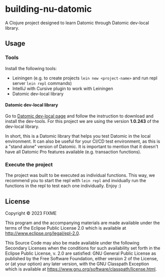 # building-nu-datomic

A Clojure project designed to learn Datomic through Datomic dev-local library.

## Usage

### Tools
Install the following tools:
- Leiningen (e.g. to create projects `lein new <project-name>` and run repl server `lein repl` commands)
- IntelliJ with Cursive plugin to work with Leiningen
- Datomic dev-local library

#### Datomic dev-local library
Go to [Datomic dev-local page](https://docs.datomic.com/cloud/dev-local.html) and follow the instruction to download and install the dev-tools.
For this project we are using the version **1.0.243** of the dev-local library.

In short, this is a Datomic library that helps you test Datomic in the local environment. It can also be useful for your CI/CD test environment, as this is a "stand alone" version of Datomic. It is important to mention that it doesn't have all Datomic Pro features available (e.g. transaction functions).

### Execute the project

The project was built to be executed as individual functions. This way, we recommend you to start the repl with `lein repl` and invidually run the functions in the repl to test each one individually. Enjoy :)

## License

Copyright © 2023 FIXME

This program and the accompanying materials are made available under the
terms of the Eclipse Public License 2.0 which is available at
http://www.eclipse.org/legal/epl-2.0.

This Source Code may also be made available under the following Secondary
Licenses when the conditions for such availability set forth in the Eclipse
Public License, v. 2.0 are satisfied: GNU General Public License as published by
the Free Software Foundation, either version 2 of the License, or (at your
option) any later version, with the GNU Classpath Exception which is available
at https://www.gnu.org/software/classpath/license.html.
